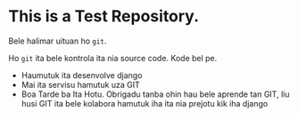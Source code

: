 # This is a Test Repository. 
Bele halimar uituan ho `git`.

Ho `git` ita bele kontrola ita nia source code.
Kode bel pe.

* Haumutuk ita desenvolve django
* Mai ita servisu hamutuk uza GIT
* Boa Tarde ba Ita Hotu.
Obrigadu tanba ohin hau bele aprende tan GIT, liu husi GIT ita bele kolabora hamutuk iha ita nia prejotu kik iha django

